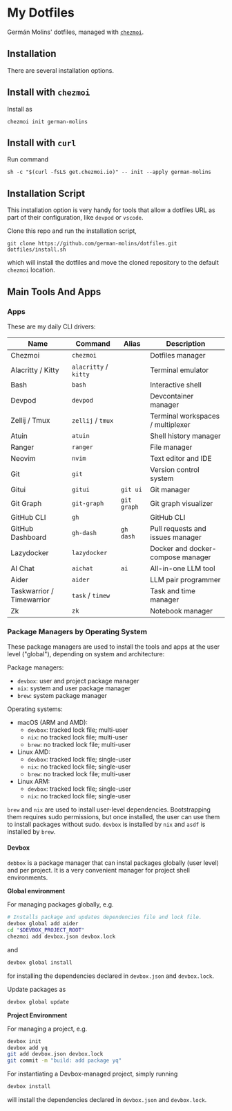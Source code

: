 # My Dotfiles

Germán Molins' dotfiles, managed with [`chezmoi`](https://github.com/twpayne/chezmoi).

## Installation

There are several installation options.

## Install with `chezmoi`

Install as

    chezmoi init german-molins

## Install with `curl`

Run command

    sh -c "$(curl -fsLS get.chezmoi.io)" -- init --apply german-molins

## Installation Script

This installation option is very handy for tools that allow a dotfiles URL as
part of their configuration, like `devpod` or `vscode`.

Clone this repo and run the installation script,

    git clone https://github.com/german-molins/dotfiles.git
    dotfiles/install.sh

which will install the dotfiles and move the cloned repository to the default
`chezmoi` location.

## Main Tools And Apps

### Apps

These are my daily CLI drivers:

| Name | Command | Alias | Description |
|------|---------|-------|-------------|
| Chezmoi | `chezmoi` | | Dotfiles manager |
| Alacritty / Kitty | `alacritty` / `kitty` | | Terminal emulator |
| Bash | `bash` | | Interactive shell |
| Devpod | `devpod` | | Devcontainer manager |
| Zellij / Tmux | `zellij` / `tmux` | | Terminal workspaces / multiplexer |
| Atuin | `atuin` | | Shell history manager |
| Ranger | `ranger` | | File manager |
| Neovim | `nvim` | | Text editor and IDE |
| Git | `git` | | Version control system |
| Gitui | `gitui` | `git ui` | Git manager |
| Git Graph | `git-graph` | `git graph` | Git graph visualizer |
| GitHub CLI | `gh` | | GitHub CLI |
| GitHub Dashboard | `gh-dash` | `gh dash` | Pull requests and issues manager |
| Lazydocker | `lazydocker` | | Docker and docker-compose manager |
| AI Chat | `aichat` | `ai` | All-in-one LLM tool |
| Aider | `aider` | | LLM pair programmer |
| Taskwarrior / Timewarrior | `task` / `timew` | | Task and time manager |
| Zk | `zk` | | Notebook manager |

### Package Managers by Operating System

These package managers are used to install the tools and apps at the user
level ("global"), depending on system and architecture:

Package managers:

- `devbox`: user and project package manager
- `nix`: system and user package manager
- `brew`: system package manager

Operating systems:

- macOS (ARM and AMD):
  - `devbox`: tracked lock file; multi-user
  - `nix`: no tracked lock file; multi-user
  - `brew`: no tracked lock file; multi-user
- Linux AMD:
  - `devbox`: tracked lock file; single-user
  - `nix`: no tracked lock file; single-user
  - `brew`: no tracked lock file; multi-user
- Linux ARM:
  - `devbox`: tracked lock file; single-user
  - `nix`: no tracked lock file; single-user

`brew` and `nix` are used to install user-level dependencies. Bootstrapping
them requires sudo permissions, but once installed, the user can use them to
install packages without sudo. `devbox` is installed by `nix` and `asdf` is
installed by `brew`.

#### Devbox

`debbox` is a package manager that can instal packages globally (user level)
and per project. It is a very convenient manager for project shell
environments.

**Global environment**

For managing packages globally, e.g.

```sh
# Installs package and updates dependencies file and lock file.
devbox global add aider
cd "$DEVBOX_PROJECT_ROOT"
chezmoi add devbox.json devbox.lock
```

and

```sh
devbox global install
```

for installing the dependencies declared in `devbox.json` and `devbox.lock`.

Update packages as

```sh
devbox global update
```

**Project Environment**

For managing a project, e.g.

```sh
devbox init
devbox add yq
git add devbox.json devbox.lock
git commit -m "build: add package yq"
```

For instantiating a Devbox-managed project, simply running

```sh
devbox install
```

will install the dependencies declared in `devbox.json` and `devbox.lock`.
